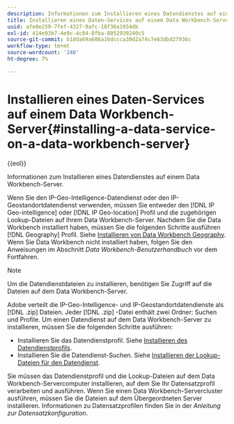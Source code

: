 ```yaml
---
description: Informationen zum Installieren eines Datendienstes auf einem Data Workbench-Server.
title: Installieren eines Daten-Services auf einem Data Workbench-Server
uuid: afe8e259-7fef-4327-9afc-18f36a1934db
exl-id: 414e93b7-4e9c-4c84-8fba-8052939240c5
source-git-commit: b1dda69a606a16dccca30d2a74c7e63dbd27936c
workflow-type: tm+mt
source-wordcount: '240'
ht-degree: 7%

---
```


# Installieren eines Daten-Services auf einem Data Workbench-Server{#installing-a-data-service-on-a-data-workbench-server}

{{eol}}

Informationen zum Installieren eines Datendienstes auf einem Data Workbench-Server.

Wenn Sie den IP-Geo-Intelligence-Datendienst oder den IP-Geostandortdatendienst verwenden, müssen Sie entweder den [!DNL IP Geo-intelligence] oder [!DNL IP Geo-location] Profil und die zugehörigen Lookup-Dateien auf Ihrem Data Workbench-Server. Nachdem Sie die Data Workbench installiert haben, müssen Sie die folgenden Schritte ausführen [!DNL Geography] Profil. Siehe [Installieren von Data Workbench Geography](../../../../home/c-geo-oview/c-inst-geo/c-inst-geo.md). Wenn Sie Data Workbench nicht installiert haben, folgen Sie den Anweisungen im Abschnitt *Data Workbench-Benutzerhandbuch* vor dem Fortfahren.

>[!NOTE]
>
>Um die Datendienstdateien zu installieren, benötigen Sie Zugriff auf die Dateien auf dem Data Workbench-Server.

Adobe verteilt die IP-Geo-Intelligence- und IP-Geostandortdatendienste als [!DNL .zip] Dateien. Jeder [!DNL .zip] -Datei enthält zwei Ordner: Suchen und Profile. Um einen Datendienst auf dem Data Workbench-Server zu installieren, müssen Sie die folgenden Schritte ausführen:

* Installieren Sie das Datendienstprofil. Siehe [Installieren des Datendienstprofils](../../../../home/c-geo-oview/c-wk-data-svcs/c-install-data-svc/c-inst-data-svc-prof.md).
* Installieren Sie die Datendienst-Suchen. Siehe [Installieren der Lookup-Dateien für den Datendienst](../../../../home/c-geo-oview/c-wk-data-svcs/c-install-data-svc/t-inst-data-svc-lkp-files.md).

Sie müssen das Datendienstprofil und die Lookup-Dateien auf dem Data Workbench-Servercomputer installieren, auf dem Sie Ihr Datensatzprofil verarbeiten und ausführen. Wenn Sie einen Data Workbench-Servercluster ausführen, müssen Sie die Dateien auf dem Übergeordneten Server installieren. Informationen zu Datensatzprofilen finden Sie in der *Anleitung zur Datensatzkonfiguration*.
